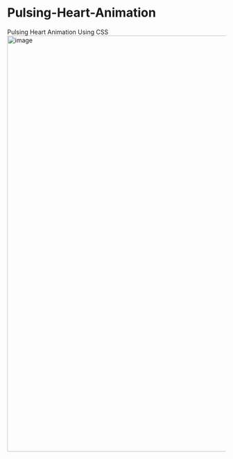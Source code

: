 # Pulsing-Heart-Animation
Pulsing Heart Animation Using CSS
<img width="960" alt="image" src="https://user-images.githubusercontent.com/93642529/221334898-8f2d5c00-c53a-4a1e-9241-4fb3670a843b.png">
